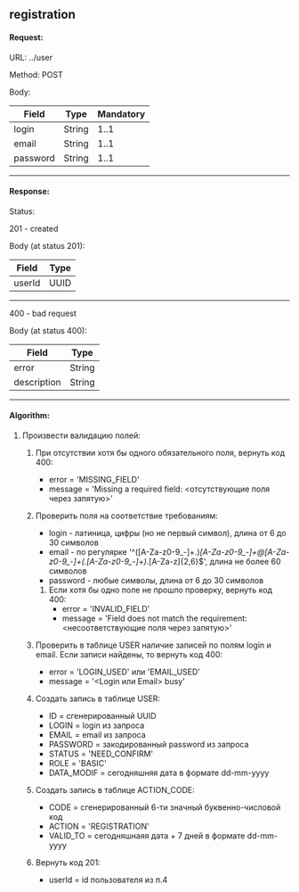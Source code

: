 ## registration

#### Request:

URL: ../user

Method: POST

Body:


| Field    | Type   | Mandatory |
|----------|--------|-----------|
| login    | String | 1..1      |
| email    | String | 1..1      |
| password | String | 1..1      |

---

#### Response:

Status:

201 - created

Body (at status 201):


| Field  | Type |
|--------|------|
| userId | UUID |

---

400 - bad request

Body (at status 400):


| Field       | Type   |
|-------------|--------|
| error       | String |
| description | String |

---

#### Algorithm:

1. Произвести валидацию полей:
   1. При отсутствии хотя бы одного обязательного поля, вернуть код 400:

      * error = 'MISSING_FIELD'
      * message = 'Missing a required field: <отсутствующие поля через запятую>'
   2. Проверить поля на соответствие требованиям:

      * login - латиница, цифры (но не первый символ), длина от 6 до 30 символов
      * email - по регулярке '^([A-Za-z0-9_-]+\.)*[A-Za-z0-9_-]+@[A-Za-z0-9_-]+(\.[A-Za-z0-9_-]+)*\.[A-Za-z]{2,6}$',
        длина не более 60 символов
      * password - любые символы, длина от 6 до 30 символов

      1. Если хотя бы одно поле не прошло проверку, вернуть код 400:
         * error = 'INVALID_FIELD'
         * message = 'Field does not match the requirement: <несоответствующие поля через запятую>'
   3. Проверить в таблице USER наличие записей по полям login и email. Если записи найдены, то вернуть код 400:

      * error = 'LOGIN_USED' или 'EMAIL_USED'
      * message = '<Login или Email> busy'
   4. Создать запись в таблице USER:

      * ID = сгенерированный UUID
      * LOGIN = login из запроса
      * EMAIL = email из запроса
      * PASSWORD = закодированный password из запроса
      * STATUS = 'NEED_CONFIRM'
      * ROLE = 'BASIC'
      * DATA_MODIF = сегодняшняя дата в формате dd-mm-yyyy
   5. Создать запись в таблице ACTION_CODE:

      * CODE = сгенерированный 6-ти значный буквенно-числовой код
      * ACTION = 'REGISTRATION'
      * VALID_TO = сегодняшнаяя дата + 7 дней в формате dd-mm-yyyy
   6. Вернуть код 201:

      * userId = id пользователя из п.4
